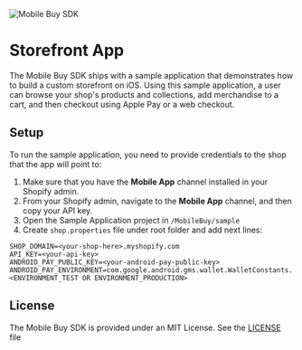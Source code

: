 ![Mobile Buy SDK](https://cloud.githubusercontent.com/assets/5244861/26738020/885c12ac-479a-11e7-8914-2853ec09f89f.png)

# Storefront App

The Mobile Buy SDK ships with a sample application that demonstrates how to build a custom storefront on iOS. Using this sample application, a user can browse your shop's products and collections, add merchandise to a cart, and then checkout using Apple Pay or a web checkout.

## Setup

To run the sample application, you need to provide credentials to the shop that the app will point to:

1. Make sure that you have the **Mobile App** channel installed in your Shopify admin.
2. From your Shopify admin, navigate to the **Mobile App** channel, and then copy your API key.
3. Open the Sample Application project in `/MobileBuy/sample`
4. Create `shop.properties` file under root folder and add next lines:

```
SHOP_DOMAIN=<your-shop-here>.myshopify.com
API_KEY=<your-api-key>
ANDROID_PAY_PUBLIC_KEY=<your-android-pay-public-key>
ANDROID_PAY_ENVIRONMENT=com.google.android.gms.wallet.WalletConstants.<ENVIRONMENT_TEST OR ENVIRONMENT_PRODUCTION>
```

## License

The Mobile Buy SDK is provided under an MIT License.  See the [LICENSE](../../LICENSE) file
